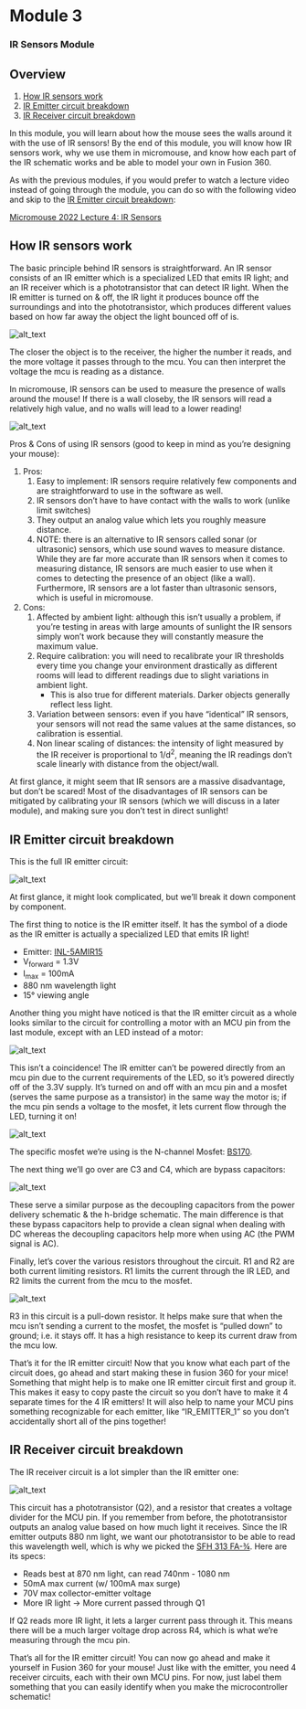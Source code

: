 # Module 3
### IR Sensors Module

## Overview

1. [How IR sensors work](#how-ir-sensors-work)
2. [IR Emitter circuit breakdown](#ir-emitter-circuit-breakdown)
3. [IR Receiver circuit breakdown](#ir-receiver-circuit-breakdown)

In this module, you will learn about how the mouse sees the walls around it with the use of IR sensors! By the end of this module, you will know how IR sensors work, why we use them in micromouse, and know how each part of the IR schematic works and be able to model your own in Fusion 360.

As with the previous modules, if you would prefer to watch a lecture video instead of going through the module, you can do so with the following video and skip to the [IR Emitter circuit breakdown](#how-ir-sensors-work):

[Micromouse 2022 Lecture 4: IR Sensors](https://youtu.be/3N5E1Ai-aI8?list=PLAWsHzw_h0iiPIaGyXAr44G0XfHfyjOe7)


## How IR sensors work

The basic principle behind IR sensors is straightforward. An IR sensor consists of an IR emitter which is a specialized LED that emits IR light; and an IR receiver which is a phototransistor that can detect IR light. When the IR emitter is turned on & off, the IR light it produces bounce off the surroundings and into the phototransistor, which produces different values based on how far away the object the light bounced off of is.


![alt_text](images3/image6.png "image_tooltip")


The closer the object is to the receiver, the higher the number it reads, and the more voltage it passes through to the mcu. You can then interpret the voltage the mcu is reading as a distance.

In micromouse, IR sensors can be used to measure the presence of walls around the mouse! If there is a wall closeby, the IR sensors will read a relatively high value, and no walls will lead to a lower reading! 


![alt_text](images3/image8.png "image_tooltip")


Pros & Cons of using IR sensors (good to keep in mind as you’re designing your mouse):



1. Pros: 
    1. Easy to implement: IR sensors require relatively few components and are straightforward to use in the software as well.
    2. IR sensors don’t have to have contact with the walls to work (unlike limit switches)
    3. They output an analog value which lets you roughly measure distance.
    4. NOTE: there is an alternative to IR sensors called sonar (or ultrasonic) sensors, which use sound waves to measure distance. While they are far more accurate than IR sensors when it comes to measuring distance, IR sensors are much easier to use when it comes to detecting the presence of an object (like a wall). Furthermore, IR sensors are a lot faster than ultrasonic sensors, which is useful in micromouse.
2. Cons:
    1. Affected by ambient light: although this isn’t usually a problem, if you’re testing in areas with large amounts of sunlight the IR sensors simply won’t work because they will constantly measure the maximum value.
    2. Require calibration: you will need to recalibrate your IR thresholds every time you change your environment drastically as different rooms will lead to different readings due to slight variations in ambient light.
        - This is also true for different materials. Darker objects generally reflect less light.
    3. Variation between sensors: even if you have “identical” IR sensors, your sensors will not read the same values at the same distances, so calibration is essential.
    4. Non linear scaling of distances: the intensity of light measured by the IR receiver is proportional to 1/d<sup>2</sup>, meaning the IR readings don’t scale linearly with distance from the object/wall.

At first glance, it might seem that IR sensors are a massive disadvantage, but don’t be scared! Most of the disadvantages of IR sensors can be mitigated by calibrating your IR sensors (which we will discuss in a later module), and making sure you don’t test in direct sunlight!


## IR Emitter circuit breakdown

This is the full IR emitter circuit:


![alt_text](images3/image2.png "image_tooltip")


At first glance, it might look complicated, but we’ll break it down component by component.

The first thing to notice is the IR emitter itself. It has the symbol of a diode as the IR emitter is actually a specialized LED that emits IR light! 



* Emitter: [INL-5AMIR15](https://www.digikey.com/en/products/detail/inolux/INL-5AMIR15/10384755)
* V<sub>forward</sub> = 1.3V
* I<sub>max</sub> = 100mA
* 880 nm wavelength light
* 15° viewing angle

Another thing you might have noticed is that the IR emitter circuit as a whole looks similar to the circuit for controlling a motor with an MCU pin from the last module, except with an LED instead of a motor:


![alt_text](images3/image5.png "image_tooltip")


This isn’t a coincidence! The IR emitter can’t be powered directly from an mcu pin due to the current requirements of the LED, so it’s powered directly off of the 3.3V supply. It’s turned on and off with an mcu pin and a mosfet (serves the same purpose as a transistor) in the same way the motor is; if the mcu pin sends a voltage to the mosfet, it lets current flow through the LED, turning it on!


![alt_text](images3/image3.png "image_tooltip")


The specific mosfet we’re using is the N-channel Mosfet: [BS170](https://www.digikey.com/en/products/detail/BS170/BS170-ND/244280).

The next thing we’ll go over are C3 and C4, which are bypass capacitors: 


![alt_text](images3/image1.png "image_tooltip")


These serve a similar purpose as the decoupling capacitors from the power delivery schematic & the h-bridge schematic. The main difference is that these bypass capacitors help to provide a clean signal when dealing with DC whereas the decoupling capacitors help more when using AC (the PWM signal is AC).

Finally, let’s cover the various resistors throughout the circuit. R1 and R2 are both current limiting resistors. R1 limits the current through the IR LED, and R2 limits the current from the mcu to the mosfet.


![alt_text](images3/image7.png "image_tooltip")


R3 in this circuit is a pull-down resistor. It helps make sure that when the mcu isn’t sending a current to the mosfet, the mosfet is “pulled down” to ground; i.e. it stays off. It has a high resistance to keep its current draw from the mcu low.

That’s it for the IR emitter circuit! Now that you know what each part of the circuit does, go ahead and start making these in fusion 360 for your mice! Something that might help is to make one IR emitter circuit first and group it. This makes it easy to copy paste the circuit so you don’t have to make it 4 separate times for the 4 IR emitters! It will also help to name your MCU pins something recognizable for each emitter, like “IR_EMITTER_1” so you don’t accidentally short all of the pins together!


## IR Receiver circuit breakdown

The IR receiver circuit is a lot simpler than the IR emitter one:


![alt_text](images3/image4.png "image_tooltip")


This circuit has a phototransistor (Q2), and a resistor that creates a voltage divider for the MCU pin. If you remember from before, the phototransistor outputs an analog value based on how much light it receives. Since the IR emitter outputs 880 nm light, we want our phototransistor to be able to read this wavelength well, which is why we picked the [SFH 313 FA-¾](https://www.digikey.com/en/products/detail/osram-opto-semiconductors-inc/SFH-313-FA-3-4/1630112). Here are its specs:



* Reads best at 870 nm light, can read 740nm - 1080 nm
* 50mA max current (w/ 100mA max surge)
* 70V max collector-emitter voltage
* More IR light → More current passed through Q1

If Q2 reads more IR light, it lets a larger current pass through it. This means there will be a much larger voltage drop across R4, which is what we’re measuring through the mcu pin. 

That’s all for the IR emitter circuit! You can now go ahead and make it yourself in Fusion 360 for your mouse! Just like with the emitter, you need 4 receiver circuits, each with their own MCU pins. For now, just label them something that you can easily identify when you make the microcontroller schematic!
